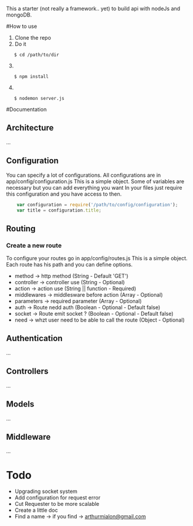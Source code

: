 This a starter (not really a framework.. yet) to build api with nodeJs and mongoDB.

#How to use
 1. Clone the repo
 2. Do it
 ```
    $ cd /path/to/dir
 ```
 
 3.
 ```
    $ npm install
 ```
 
 4.
 ```
    $ nodemon server.js
 ```
  
#Documentation

## Architecture
...
## Configuration
You can specify a lot of configurations. 
All configurations are in app/config/configuration.js
This is a simple object. Some of variables are necessary but you can add everything you want
In your files just require this configuration and you have access to then.

```javascript
	var configuration = require('/path/to/config/configuration');
    var title = configuration.title;
```

## Routing
### Create a new route
To configure your routes go in app/config/routes.js
This is a simple object. Each route has his path and you can define options.
- method       -> http method (String - Default 'GET') 
- controller   -> controller use (String - Optional)
- action       -> action use (String || function - Required)
- middlewares  -> middlesware before action (Array - Optional)
- parameters   -> required parameter (Array - Optional)
- auth         -> Route nedd auth (Boolean - Optional - Default false)
- socket       -> Route emit socket ? (Boolean - Optional - Default false)
- need         -> whzt user need to be able to call the route (Object - Optional)

## Authentication
...
## Controllers
...
## Models
...
## Middleware
...


# Todo 
- Upgrading socket system
- Add configuration for request error
- Cut Requester to be more scalable
- Create a little doc
- Find a name -> if you find -> arthurmialon@gmail.com






